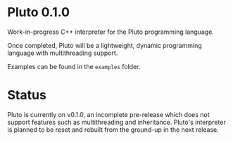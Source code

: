 # Pluto 0.1.0
Work-in-progress C++ interpreter for the Pluto programming language.

Once completed, Pluto will be a lightweight, dynamic programming language with multithreading support.

Examples can be found in the `examples` folder.

# Status

Pluto is currently on v0.1.0, an incomplete pre-release which does not support features such as multithreading and inheritance. Pluto's interpreter is planned to be reset and rebuilt from the ground-up in the next release.